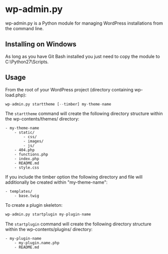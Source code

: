 wp-admin.py
===========
wp-admin.py is a Python module for managing WordPress installations from the
command line.

Installing on Windows
---------------------
As long as you have Git Bash installed you just need to copy the module to
C:\Python27\Scripts.

Usage
-----
From the root of your WordPress project (directory containing wp-load.php):
```python
wp-admin.py starttheme [--timber] my-theme-name
```
The ```starttheme``` command will create the following directory structure within
the wp-contents/themes/ directory:
```
- my-theme-name
    - static/
        - css/
        - images/
        - js/
    - 404.php
    - functions.php
    - index.php
    - README.md
    - style.css
```
If you include the timber option the following directory and file will
additionally be created within "my-theme-name":
```
- templates/
    - base.twig
```

To create a plugin skeleton:
```python
wp-admin.py startplugin my-plugin-name
```
The ```startplugin``` command will create the following directory structure
within the wp-contents/plugins/ directory:
```
- my-plugin-name
    - my-plugin.name.php
    - README.md
```

